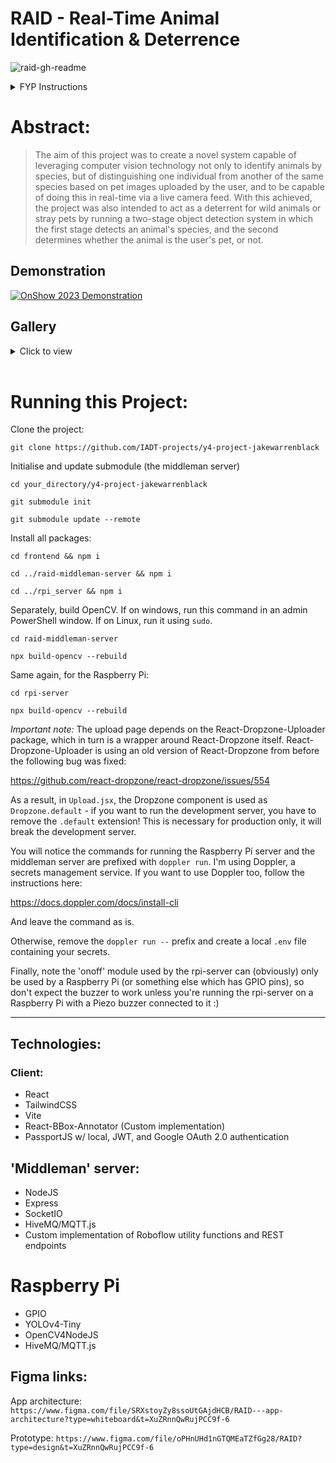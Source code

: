 # RAID - Real-Time Animal Identification & Deterrence
![raid-gh-readme](https://user-images.githubusercontent.com/47800618/219179484-fd456f2d-5907-409c-b5f0-57f714221be6.png)



<details>

  <summary>FYP Instructions</summary>

  [![Open in Visual Studio Code](https://classroom.github.com/assets/open-in-vscode-c66648af7eb3fe8bc4f294546bfd86ef473780cde1dea487d3c4ff354943c9ae.svg)](https://classroom.github.com/online_ide?assignment_repo_id=8884991&assignment_repo_type=AssignmentRepo)
  ## project_y4 repo

  this is a blank starter repository for the DL836 y4 project.

  Please note:

  You have to submit your code using Github classroom.
  You are expected to submit regularly during each sprint.
  You should track issues and errors and describe these changes in your implementaiton chapters.
  Use branches to distinguish between different stages. 

  Please note:

  * NO files larger than 100 MB can be committed using Github
  * If you wish to use larger files that this investigate the large file storage (LFS) option.
  * Include an appropriate .gitignore file for your source code. 


  ## Source Code
  Upload your source the code for your project to the "Source" folder

  ## Report
  Upload your report to the "Docs" folder as a .pdf. You also have to submit this as a TurnItin document.

  ## Screencast
  Create a walkthrough of your project with a voice-over. Upload a .mp4 file to video. 
</details>


# Abstract:
<blockquote>
The aim of this project was to create a novel system capable of leveraging computer vision technology not only to identify animals by species, but of distinguishing one individual from another of the same species based on pet images uploaded by the user, and to be capable of doing this in real-time via a live camera feed. With this achieved, the project was also intended to act as a deterrent for wild animals or stray pets by running a two-stage object detection system in which the first stage detects an animal's species, and the second determines whether the animal is the user's pet, or not. 
</blockquote>

## Demonstration
[![OnShow 2023 Demonstration](https://i.imgur.com/9Dcm6Nw.png)](https://www.youtube.com/embed/D4qsbxZiDY8)

## Gallery
<details>
  <summary>Click to view</summary>
  <br/>
  
  ![lola-on-feed](https://github.com/IADT-projects/y4-project-jakewarrenblack/assets/47800618/af17e9f8-51da-438e-b88e-6c468d99dece)
  
  ![maggie-on-feed](https://github.com/IADT-projects/y4-project-jakewarrenblack/assets/47800618/1b5d37e8-7cd2-445a-b2d9-467fdcb7a91f)
  
  ![screenshots-page-w-border](https://github.com/IADT-projects/y4-project-jakewarrenblack/assets/47800618/09d966d9-1b49-4f2a-bc01-99b4fe9a4164)
  
  ![trained-model-w-border](https://github.com/IADT-projects/y4-project-jakewarrenblack/assets/47800618/f29eeab1-c708-45dd-8bf0-5aa69884be76)
  
  ![captures-w-border](https://github.com/IADT-projects/y4-project-jakewarrenblack/assets/47800618/98dc33ec-c559-438d-8822-c7048c345d74)
  
  ![live-feed-lily-w-border](https://github.com/IADT-projects/y4-project-jakewarrenblack/assets/47800618/a120d5ac-8cd5-4c79-b116-e22f579c7c4d)
  
  ![live-feed-lola-photo-w-border](https://github.com/IADT-projects/y4-project-jakewarrenblack/assets/47800618/e97c0ac1-e1a4-4121-ad27-7c7f788cfbb9)
</details>

<br/>

# Running this Project:

Clone the project:
```
git clone https://github.com/IADT-projects/y4-project-jakewarrenblack
```

Initialise and update submodule (the middleman server)
```
cd your_directory/y4-project-jakewarrenblack

git submodule init

git submodule update --remote
```

Install all packages:
```
cd frontend && npm i

cd ../raid-middleman-server && npm i

cd ../rpi_server && npm i
```

Separately, build OpenCV. If on windows, run this command in an admin PowerShell window. If on Linux, run it using `sudo`.
```
cd raid-middleman-server

npx build-opencv --rebuild
```

Same again, for the Raspberry Pi:

```
cd rpi-server

npx build-opencv --rebuild
```

*Important note:*
The upload page depends on the React-Dropzone-Uploader package, which in turn is a wrapper around React-Dropzone itself. React-Dropzone-Uploader is using an old version of React-Dropzone from before the following bug was fixed:

https://github.com/react-dropzone/react-dropzone/issues/554

As a result, in `Upload.jsx`, the Dropzone component is used as `Dropzone.default` - if you want to run the development server, you have to remove the `.default` extension! This is necessary for production only, it will break the development server.

You will notice the commands for running the Raspberry Pi server and the middleman server are prefixed with `doppler run`. I'm using Doppler, a secrets management service. If you want to use Doppler too, follow the instructions here:

https://docs.doppler.com/docs/install-cli

And leave the command as is.

Otherwise, remove the `doppler run --` prefix and create a local `.env` file containing your secrets.

Finally, note the 'onoff' module used by the rpi-server can (obviously) only be used by a Raspberry Pi (or something else which has GPIO pins), so don't expect the buzzer to work unless you're running the rpi-server on a Raspberry Pi with a Piezo buzzer connected to it :)

---

## Technologies:

### Client:
- React
- TailwindCSS
- Vite
- React-BBox-Annotator (Custom implementation)
- PassportJS w/ local, JWT, and Google OAuth 2.0 authentication

## 'Middleman' server:
- NodeJS
- Express
- SocketIO
- HiveMQ/MQTT.js
- Custom implementation of Roboflow utility functions and REST endpoints

# Raspberry Pi
- GPIO
- YOLOv4-Tiny
- OpenCV4NodeJS
- HiveMQ/MQTT.js

## Figma links:

App architecture: `https://www.figma.com/file/SRXstoyZy8ssoUtGAjdHCB/RAID---app-architecture?type=whiteboard&t=XuZRnnQwRujPCC9f-6`

Prototype: `https://www.figma.com/file/oPHnUHd1nGTQMEaTZfGg28/RAID?type=design&t=XuZRnnQwRujPCC9f-6`
